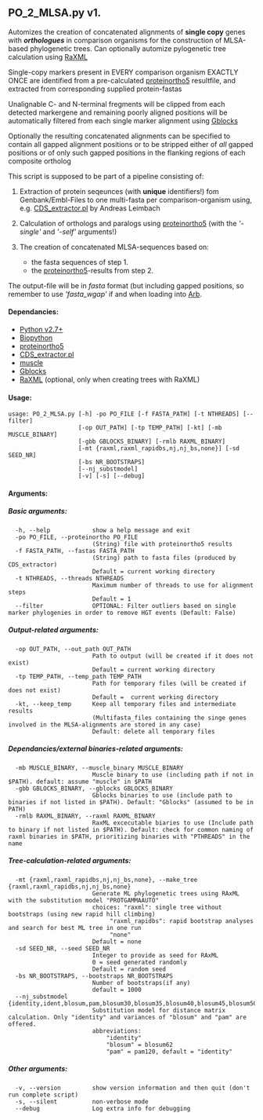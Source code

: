 ## PO_2_MLSA.py v1.
Automizes the creation of concatenated alignments of __single copy__ genes with ___orthologues___ in comparison organisms for the construction of MLSA-based phylogenetic trees. Can optionally automize pylogenetic tree calculation using [RaXML][]

Single-copy markers present in EVERY comparison organism EXACTLY ONCE are identified from a pre-calculated [proteinortho5][] resultfile, and extracted from corresponding supplied protein-fastas

Unalignable C- and N-terminal fregments will be clipped from each detected markergene and remaining poorly aligned positions will be automatically filtered from each single marker alignment using [Gblocks][] 

Optionally the resulting concatenated alignments can be specified to contain all gapped alignment positions or to be stripped either of _all_ gapped positions or of only such gapped positions in the flanking regions of each composite ortholog

This script is supposed to be part of a pipeline consisting of:

1. Extraction of protein seqeunces (with __unique__ identifiers!) fom Genbank/Embl-Files to one multi-fasta per comparison-organism using, e.g. [CDS_extractor.pl][] by Andreas Leimbach

2. Calculation of orthologs and paralogs using [proteinortho5][] (with the _'-single'_ and _'-self'_ arguments!)

3. The creation of concatenated MLSA-sequences based on:
    - the fasta sequences of step 1.
    - the [proteinortho5][]-results from step 2.

The output-file will be in _fasta_ format (but including gapped positions, so remember to use _'fasta_wgap'_ if and when loading into [Arb][].

#### Dependancies:
 - [Python v2.7+][]
 - [Biopython][]
 - [proteinortho5][]
 - [CDS_extractor.pl][]
 - [muscle][]
 - [Gblocks][]
 - [RaXML][] (optional, only when creating trees with RaXML)

#### Usage:  
````
usage: PO_2_MLSA.py [-h] -po PO_FILE [-f FASTA_PATH] [-t NTHREADS] [--filter]
                    [-op OUT_PATH] [-tp TEMP_PATH] [-kt] [-mb MUSCLE_BINARY]
                    [-gbb GBLOCKS_BINARY] [-rmlb RAXML_BINARY]
                    [-mt {raxml,raxml_rapidbs,nj,nj_bs,none}] [-sd SEED_NR]
                    [-bs NR_BOOTSTRAPS]
                    [--nj_substmodel]
                    [-v] [-s] [--debug]

````

#### Arguments:

##### Basic arguments:
````
  -h, --help            show a help message and exit
  -po PO_FILE, --proteinortho PO_FILE
                        (String) file with proteinortho5 results
  -f FASTA_PATH, --fastas FASTA_PATH
                        (String) path to fasta files (produced by CDS_extractor) 
                        Default = current working directory
  -t NTHREADS, --threads NTHREADS
                        Maximum number of threads to use for alignment steps
                        Default = 1
  --filter              OPTIONAL: Filter outliers based on single marker phylogenies in order to remove HGT events (Default: False)
````

##### Output-related arguments:
````
  -op OUT_PATH, --out_path OUT_PATH
                        Path to output (will be created if it does not exist)
                        Default = current working directory
  -tp TEMP_PATH, --temp_path TEMP_PATH
                        Path for temporary files (will be created if does not exist)
                        Default =  current working directory
  -kt, --keep_temp      Keep all temporary files and intermediate results
                        (Multifasta_files containing the singe genes involved in the MLSA-alignments are stored in any case)
                        Default: delete all temporary files
````

##### Dependancies/external binaries-related arguments:
````
  -mb MUSCLE_BINARY, --muscle_binary MUSCLE_BINARY
                        Muscle binary to use (including path if not in $PATH). default: assume "muscle" in $PATH
  -gbb GBLOCKS_BINARY, --gblocks GBLOCKS_BINARY
                        Gblocks binaries to use (include path to binaries if not listed in $PATH). Default: "Gblocks" (assumed to be in PATH)
  -rmlb RAXML_BINARY, --raxml RAXML_BINARY
                        RaxML excecutable biaries to use (Include path to binary if not listed in $PATH). Default: check for common naming of raxml binaries in $PATH, prioritizing binaries with "PTHREADS" in the name
````

##### Tree-calculation-related arguments:
````
  -mt {raxml,raxml_rapidbs,nj,nj_bs,none}, --make_tree {raxml,raxml_rapidbs,nj,nj_bs,none}
                        Generate ML phylogenetic trees using RAxML with the substitution model "PROTGAMMAAUTO"
                        choices: "raxml": single tree without bootstraps (using new rapid hill climbing)
                        	 "raxml_rapidbs": rapid bootstrap analyses and search for best ML tree in one run
                        	 "none"
                        Default = none
  -sd SEED_NR, --seed SEED_NR
                        Integer to provide as seed for RAxML
                        0 = seed generated randomly
                        Default = random seed
  -bs NR_BOOTSTRAPS, --bootstraps NR_BOOTSTRAPS
                        Number of bootstraps(if any)
                        default = 1000
  --nj_substmodel {identity,ident,blosum,pam,blosum30,blosum35,blosum40,blosum45,blosum50,blosum55,blosum60,blosum62,blosum65,blosum70,blosum75,blosum80,blosum85,blosum90,blosum95,blosum100,pam30,pam60,pam90,pam120,pam180,pam250,pam300}
                        Substitution model for distance matrix calculation. Only "identity" and variances of "blosum" and "pam" are offered. 
                        abbreviations:
                        	"identity"
                        	"blosum" = blosum62
                        	"pam" = pam120, default = "identity"
````

##### Other arguments:
````
  -v, --version         show version information and then quit (don't run complete script)
  -s, --silent          non-verbose mode
  --debug               Log extra info for debugging
````

[proteinortho5]: https://www.bioinf.uni-leipzig.de/Software/proteinortho/
[CDS_extractor.pl]: https://github.com/aleimba/bac-genomics-scripts.git
[muscle]: http://www.drive5.com/muscle/
[clustalw]: http://www.clustal.org/clustal2/
[clustalw2]: http://www.clustal.org/clustal2/
[clustalo]: http://www.clustal.org/omega/
[gblocks]: http://molevol.cmima.csic.es/castresana/Gblocks.html
[raxml]: http://sco.h-its.org/exelixis/web/software/raxml/index.html
[arb]: http://www.arb-home.de/
[biopython]: https://biopython.org/
[Python v2.7+]: https://www.python.org/
